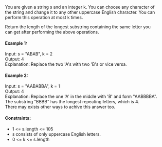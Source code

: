 You are given a string s and an integer k. You can choose any character of the string and change it to any other uppercase English character. You can perform this operation at most k times.

Return the length of the longest substring containing the same letter you can get after performing the above operations.

#### Example 1:
Input: s = "ABAB", k = 2  
Output: 4  
Explanation: Replace the two 'A's with two 'B's or vice versa.

#### Example 2:
Input: s = "AABABBA", k = 1  
Output: 4  
Explanation: Replace the one 'A' in the middle with 'B' and form "AABBBBA".  
The substring "BBBB" has the longest repeating letters, which is 4.  
There may exists other ways to achive this answer too.

#### Constraints:
* 1 <= s.length <= 105
* s consists of only uppercase English letters.
* 0 <= k <= s.length
